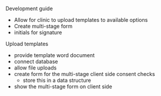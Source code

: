 Development guide
- Allow for clinic to upload templates to available options
- Create multi-stage form
- initials for signature

Upload templates
- provide template word document
- connect database
- allow file uploads
- create form for the multi-stage client side consent checks
    - store this in a data structure
- show the multi-stage form on client side